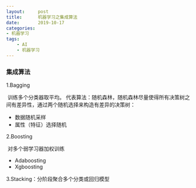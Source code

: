 ```yaml
---
layout:     post
title:      机器学习之集成算法
date:       2019-10-17
categories:	
- 机器学习
tags:
    - AI
    - 机器学习
---
```


### 集成算法

1.Bagging

​	训练多个分类器取平均。
​	代表算法：随机森林，随机森林尽量使得所有决策树之间有差异性，通过两个随机选择来构造有差异的决策树：

- 数据随机采样
- 属性（特征）选择随机

2.Boosting

​	对多个弱学习器加权训练

- Adaboosting
- Xgboosting

3.Stacking：分阶段聚合多个分类或回归模型
